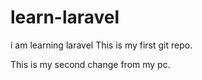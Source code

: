 # learn-laravel
i am learning laravel
This is my first git repo.

This is my second change from my pc.
